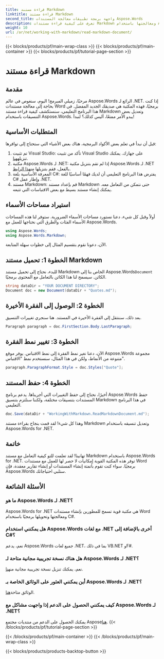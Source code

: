 ```yaml
---
title: قراءة مستند Markdown
linktitle: قراءة مستند Markdown
second_title: واجهة برمجة تطبيقات معالجة المستندات Aspose.Words
description: تعرف على كيفية قراءة مستندات Markdown ومعالجتها باستخدام Aspose.Words for .NET من خلال هذا البرنامج التعليمي المفصل خطوة بخطوة. مثالي للمطورين من جميع المستويات.
weight: 10
url: /ar/net/working-with-markdown/read-markdown-document/
---
```


{{< blocks/products/pf/main-wrap-class >}}
{{< blocks/products/pf/main-container >}}
{{< blocks/products/pf/tutorial-page-section >}}

# قراءة مستند Markdown

## مقدمة

مرحبًا، زميلي المبرمج! اليوم، سنغوص في عالم Aspose.Words الرائع لـ .NET. إذا كنت بحاجة إلى معالجة مستندات Word برمجيًا، فهذه المكتبة هي صديقك الجديد المفضل. في هذا البرنامج التعليمي، سنستكشف كيفية قراءة مستند Markdown وتعديل بعض التنسيقات باستخدام Aspose.Words. يبدو الأمر ممتعًا، أليس كذلك؟ لنبدأ!

## المتطلبات الأساسية

قبل أن نبدأ في تعلم بعض الأكواد البرمجية، هناك بعض الأشياء التي ستحتاج إلى توافرها:

1. تم تثبيت Visual Studio: تأكد من تثبيت Visual Studio على جهازك. يمكنك تنزيله[هنا](https://visualstudio.microsoft.com/downloads/).
2.  مكتبة Aspose.Words لـ .NET: إذا لم تقم بتنزيل مكتبة Aspose.Words لـ .NET بالفعل، فقم بتنزيلها من[هذا الرابط](https://releases.aspose.com/words/net/).
3. المعرفة الأساسية بلغة C#: يفترض هذا البرنامج التعليمي أن لديك فهمًا أساسيًا للغة C# وإطار عمل .NET.
4. مستند Markdown: قم بإعداد مستند Markdown حتى نتمكن من التعامل معه. يمكنك إنشاء مستند بسيط مع بعض الاقتباسات التي تتبعه.

## استيراد مساحات الأسماء

أولاً وقبل كل شيء، دعنا نستورد مساحات الأسماء الضرورية. ستوفر لنا هذه المساحات الأسماء الفئات والطرق التي نحتاجها للعمل مع Aspose.Words.

```csharp
using Aspose.Words;
using Aspose.Words.Markdown;
```

الآن، دعونا نقوم بتقسيم المثال إلى خطوات سهلة المتابعة.

## الخطوة 1: تحميل مستند Markdown

 للبدء، نحتاج إلى تحميل مستند Markdown الخاص بنا إلى Aspose.Words`Document` الكائن. سيسمح لنا هذا الكائن بالتعامل مع المحتوى برمجيًا.

```csharp
string dataDir = "YOUR DOCUMENT DIRECTORY";
Document doc = new Document(dataDir + "Quotes.md");
```

## الخطوة 2: الوصول إلى الفقرة الأخيرة

بعد ذلك، سننتقل إلى الفقرة الأخيرة في المستند. هنا سنجري تغييرات التنسيق.

```csharp
Paragraph paragraph = doc.FirstSection.Body.LastParagraph;
```

## الخطوة 3: تغيير نمط الفقرة

الآن، دعنا نغير نمط الفقرة إلى نمط الاقتباس. يوفر موقع Aspose.Words مجموعة متنوعة من الأنماط، ولكن في هذا المثال، سنستخدم نمط "الاقتباس".

```csharp
paragraph.ParagraphFormat.Style = doc.Styles["Quote"];
```

## الخطوة 4: حفظ المستند

أخيرًا، نحتاج إلى حفظ التغييرات التي أجريناها. يدعم برنامج Aspose.Words حفظ المستندات بتنسيقات مختلفة، ولكننا سنلتزم بتنسيق Markdown في هذا البرنامج التعليمي.

```csharp
doc.Save(dataDir + "WorkingWithMarkdown.ReadMarkdownDocument.md");
```

وهذا كل شيء! لقد قمت بنجاح بقراءة مستند Markdown وتعديل تنسيقه باستخدام Aspose.Words for .NET.

## خاتمة

تهانينا! لقد تعلمت للتو كيفية التعامل مع مستند Markdown باستخدام Aspose.Words for .NET. توفر هذه المكتبة القوية إمكانيات لا حصر لها للعمل مع مستندات Word برمجيًا. سواء كنت تقوم بأتمتة إنشاء المستندات أو إنشاء تقارير معقدة، فإن Aspose.Words ستلبي احتياجاتك.

## الأسئلة الشائعة

### ما هو Aspose.Words لـ .NET؟

Aspose.Words for .NET هي مكتبة قوية تسمح للمطورين بإنشاء مستندات Word ومعالجتها وتحويلها برمجيًا باستخدام C#.

### هل يمكنني استخدام Aspose.Words مع لغات .NET أخرى بالإضافة إلى C#؟

نعم، يدعم Aspose.Words جميع لغات .NET، بما في ذلك VB.NET وF#.

### هل هناك نسخة تجريبية مجانية متاحة لـ Aspose.Words لـ .NET؟

 نعم، يمكنك تنزيل نسخة تجريبية مجانية من[هنا](https://releases.aspose.com/).

### أين يمكنني العثور على الوثائق الخاصة بـ Aspose.Words لـ .NET؟

 الوثائق متاحة[هنا](https://reference.aspose.com/words/net/).

### كيف يمكنني الحصول على الدعم إذا واجهت مشاكل مع Aspose.Words لـ .NET؟

 يمكنك الحصول على الدعم من منتديات مجتمع Aspose[هنا](https://forum.aspose.com/c/words/8).
{{< /blocks/products/pf/tutorial-page-section >}}

{{< /blocks/products/pf/main-container >}}
{{< /blocks/products/pf/main-wrap-class >}}

{{< blocks/products/products-backtop-button >}}
